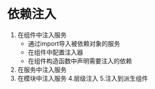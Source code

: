 # 依赖注入

1. 在组件中注入服务
    * 通过import导入被依赖对象的服务
    * 在组件中配置注入器
    * 在组件构造函数中声明需要注入的依赖
2. 在服务中注入服务
3. 在模块中注入服务
4.层级注入
5.注入到派生组件